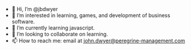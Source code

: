 - 👋 Hi, I’m @jbdwyer
- 👀 I’m interested in learning, games, and development of business software.
- 🌱 I’m currently learning javascript.
- 💞️ I’m looking to collaborate on learning.
- 📫 How to reach me: email at john.dwyer@peregrine-management.com

<!---
jbdwyer/jbdwyer is a ✨ special ✨ repository because its `README.md` (this file) appears on your GitHub profile.
You can click the Preview link to take a look at your changes.
--->
